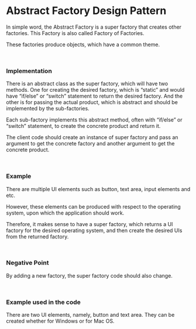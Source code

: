 <h1>Abstract Factory Design Pattern</h1>

<p>In simple word, the Abstract Factory is a super factory that creates other factories. This Factory is also called Factory of Factories.</p>
<p>These factories produce objects, which have a common theme.</p>

<br />

<h3><strong>Implementation</strong></h3>

<p>There is an abstract class as the super factory, which will have two methods. One for creating the desired factory, which is “static” and would have “if/else” or “switch” statement to return the desired factory. And the other is for passing the actual product, which is abstract and should be implemented by the sub-factories. </p>

<p>Each sub-factory implements this abstract method, often with “if/else” or “switch” statement, to create the concrete product and return it.</p>

<p>The client code should create an instance of super factory and pass an argument to get the concrete factory and another argument to get the concrete product.  </p>

<br />

<h3><strong>Example</strong></h3>

<p>There are multiple UI elements such as button, text area, input elements and etc.</p>
<p>However, these elements can be produced with respect to the operating system, upon which the application should work.</p>
<p>Therefore, it makes sense to have a super factory, which returns a UI factory for the desired operating system, and then create the desired UIs from the returned factory.</p>

<br />

<h3><strong>Negative Point</strong></h3>
<p>By adding a new factory, the super factory code should also change.</p>

<br />

<h3><strong>Example used in the code</strong></h3>
<p>There are two UI elements, namely, button and text area. They can be created whether for Windows or for Mac OS.</p>